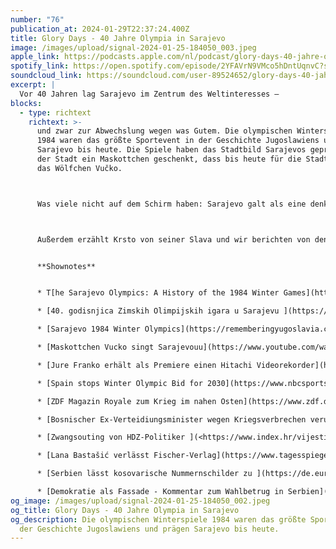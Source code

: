 ```yaml
---
number: "76"
publication_at: 2024-01-29T22:37:24.400Z
title: Glory Days - 40 Jahre Olympia in Sarajevo
image: /images/upload/signal-2024-01-25-184050_003.jpeg
apple_link: https://podcasts.apple.com/nl/podcast/glory-days-40-jahre-olympia-in-sarajevo/id1170436903?i=1000643444813
spotify_link: https://open.spotify.com/episode/2YFAVrN9VMco5hDntUqnvC?si=0e66b243359341c8
soundcloud_link: https://soundcloud.com/user-89524652/glory-days-40-jahre-olympia-in-sarajevo
excerpt: |
  Vor 40 Jahren lag Sarajevo im Zentrum des Weltinteresses – 
blocks:
  - type: richtext
    richtext: >-
      und zwar zur Abwechslung wegen was Gutem. Die olympischen Winterspiele
      1984 waren das größte Sportevent in der Geschichte Jugoslawiens und prägen
      Sarajevo bis heute. Die Spiele haben das Stadtbild Sarajevos geprägt und
      der Stadt ein Maskottchen geschenkt, dass bis heute für die Stadt steht –
      das Wölfchen Vučko. 



      Was viele nicht auf dem Schirm haben: Sarajevo galt als eine denkbar unwahrscheinliche Wahl für die Spiele. Wir unterhalten uns daher auch darüber, wie eine der ärmeren Regionen Jugoslawiens – ohne relevante Skisport-Ressorts, es eigentlich geschafft hat die Olympischen Spiele zu sich zu holen und warum das die Identität der Stadt bis heute prägt. Und über die eifersüchtigen Slowenen, über die Danijel in dieser Episode völlig zurecht ablästert. 



      Außerdem erzählt Krsto von seiner Slava und wir berichten von den Protesten gegen Wahlbetrug in Serbien, von dem neuesten Kapitel im Kennzeichenstreit zwischen Kosovo und Serbien und vom Zwangsouting eines konservativen Politikers in Kroatien. 


      **Shownotes** 


      * T[he Sarajevo Olympics: A History of the 1984 Winter Games](https://www.jstor.org/stable/j.ctt1cx3skv) by Jason Vuic [](https://www.jstor.org/stable/j.ctt1cx3skv)

      * [40. godisnjica Zimskih Olimpijskih igara u Sarajevu ](https://www1.wdr.de/radio/cosmo/programm/sendungen/radio-forum/region/zoi-sarajevo-110.html)(Radio Cosmo) 

      * [Sarajevo 1984 Winter Olympics](https://rememberingyugoslavia.com/sarajevo-1984-winter-olympics/) (Remembering Yugoslavia Podcast) 

      * [Maskottchen Vucko singt Sarajevouu](https://www.youtube.com/watch?v=U8WGhCMfC94) (Youtube) 

      * [Jure Franko erhält als Premiere einen Hitachi Videorekorder](https://sportske.jutarnji.hr/sn/sport-mix/volimo-jureka-vise-od-bureka-35-godina-proslo-od-senzacije-na-olimpijadi-bio-sam-opterecen-ne-mozes-skijati-s-22-milijuna-ljudi-na-ledima-8380937) (hr, Jutarnji List) 

      * [Spain stops Winter Olympic Bid for 2030](https://www.nbcsports.com/olympics/news/2030-winter-olympic-bids-spain-barcelona-pyrenees-2034) (NBC Sports) 

      * [ZDF Magazin Royale zum Krieg im nahen Osten](https://www.zdf.de/comedy/zdf-magazin-royale/zdf-magazin-royale-vom-15-dezember-2023-100.html) (ZDF) 

      * [Bosnischer Ex-Verteidiungsminister wegen Kriegsverbrechen verurteilt ](<https://rp-online.de/politik/ausland/bosnien-ex-verteidigungsminister-wegen-kriegsverbrechen-angeklagt_aid-105375357 >)(RP Online) 

      * [Zwangsouting von HDZ-Politiker ](<https://www.index.hr/vijesti/clanak/hdz-o-milanovicevom-autanju-habijana-partija-i-rigidni-ljevicari-sute-ocekivano/2528724.aspx >)(Index.hr)

      * [Lana Bastašić verlässt Fischer-Verlag](https://www.tagesspiegel.de/kultur/wegen-schweigen-zu-israels-vorgehen-im-gaza-krieg-autorin-lana-bastasic-verlasst-den-s-fischer-verlag-11062075.html) (Tagesspiegel)

      * [Serbien lässt kosovarische Nummernschilder zu ](https://de.euronews.com/2023/12/28/kennzeichen-streit-serbien-kosovo-nummernschilder)(Euronews) 

      * [Demokratie als Fassade - Kommentar zum Wahlbetrug in Serbien](https://www.sueddeutsche.de/meinung/serbien-aleksandar-vucic-proteste-populismus-1.6340019) (Süddeutsche Zeitung)
og_image: /images/upload/signal-2024-01-25-184050_002.jpeg
og_title: Glory Days - 40 Jahre Olympia in Sarajevo
og_description: Die olympischen Winterspiele 1984 waren das größte Sportevent in
  der Geschichte Jugoslawiens und prägen Sarajevo bis heute.
---
```


